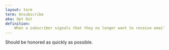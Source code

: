 ```yaml
---
layout: term
term: Unsubscribe
aka: Opt Out
definition:
    When a subscriber signals that they no longer want to receive emails from you, usually by clicking an "unsubscribe" link in an email. 
---
```

Should be honored as quickly as possible. 